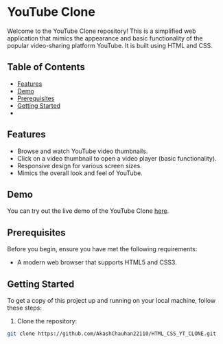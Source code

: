 # YouTube Clone

Welcome to the YouTube Clone repository! This is a simplified web application that mimics the appearance and basic functionality of the popular video-sharing platform YouTube. It is built using HTML and CSS.

## Table of Contents

- [Features](#features)
- [Demo](#demo)
- [Prerequisites](#prerequisites)
- [Getting Started](#getting-started)
- 
## Features

- Browse and watch YouTube video thumbnails.
- Click on a video thumbnail to open a video player (basic functionality).
- Responsive design for various screen sizes.
- Mimics the overall look and feel of YouTube.

## Demo

You can try out the live demo of the YouTube Clone [here](https://akashchauhan22110.github.io/HTML_CSS_YT_CLONE/).

## Prerequisites

Before you begin, ensure you have met the following requirements:

- A modern web browser that supports HTML5 and CSS3.

## Getting Started

To get a copy of this project up and running on your local machine, follow these steps:

1. Clone the repository:

```bash
git clone https://github.com/AkashChauhan22110/HTML_CSS_YT_CLONE.git
